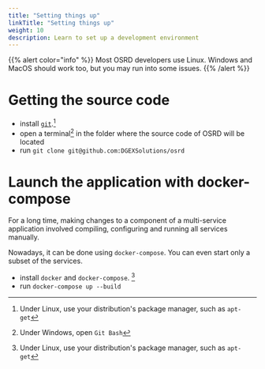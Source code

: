 ```yaml
---
title: "Setting things up"
linkTitle: "Setting things up"
weight: 10
description: Learn to set up a development environment
---
```


{{% alert color="info" %}}
Most OSRD developers use Linux. Windows and MacOS should work too, but you may run into some issues.
{{% /alert %}}

# Getting the source code

 - install [`git`](https://git-scm.com/).[^package-manager]
 - open a terminal[^git-bash] in the folder where the source code of OSRD will be located
 - run `git clone git@github.com:DGEXSolutions/osrd`

# Launch the application with docker-compose

For a long time, making changes to a component of a multi-service application involved compiling, configuring and running all services manually.

Nowadays, it can be done using `docker-compose`. You can even start only a subset of the services.

 - install `docker` and `docker-compose`. [^package-manager]
 - run `docker-compose up --build`

[^package-manager]: Under Linux, use your distribution's package manager, such as `apt-get`
[^git-bash]: Under Windows, open `Git Bash`